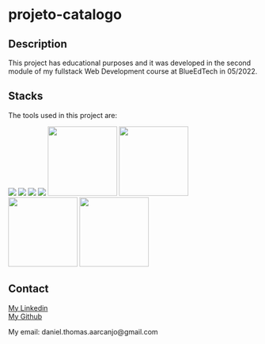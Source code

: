 # projeto-catalogo

## Description
This project has educational purposes and it was developed in the second module
of my fullstack Web Development course at BlueEdTech in 05/2022.

## Stacks
The tools used in this project are:


<section style:'display:flex';flex-wrap:wrap;">
    <img src = "https://nodejs.org/static/images/logos/nodejs-new-pantone-black.svg">
    <img src="https://img.icons8.com/color/144/000000/css3.png"/>
    <img src="https://img.icons8.com/color/144/000000/html-5--v1.png"/>
    <img src="https://img.icons8.com/color/144/000000/postgreesql.png"/>
    <img src = "https://process.filestackapi.com/cache=expiry:max/resize=width:700/TyzZKw86QzSElYK6bfXK" style = 'height: 140px'>
    <img src = "https://upload.wikimedia.org/wikipedia/commons/6/64/Expressjs.png" style = 'height: 140px'>
    <img src = "https://google.github.io/sqlcommenter/images/sequelize-logo.png" style = 'height: 140px'>
    <img src = "<img src = "https://raw.githubusercontent.com/motdotla/dotenv/master/dotenv.png" style = 'height: 140px'>
</section>

## Contact
<a href = "https://linkedin.com/in/darcanjoo/">My Linkedin</a>
<br>
<a href = "https://github.com/darcanj0">My Github</a>
<p>My email: daniel.thomas.aarcanjo@gmail.com</p>
